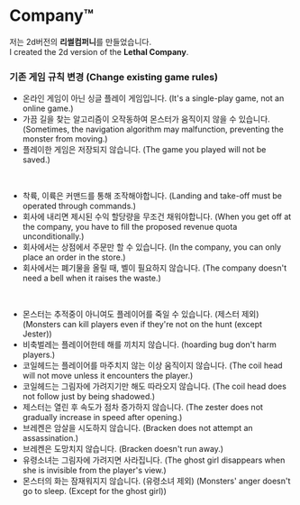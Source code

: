 # Company™
저는 2d버전의 **리썰컴퍼니**를 만들었습니다.<br>
I created the 2d version of the **Lethal Company**.

### 기존 게임 규칙 변경 (Change existing game rules)
- 온라인 게임이 아닌 싱글 플레이 게임입니다. (It's a single-play game, not an online game.)
- 가끔 길을 찾는 알고리즘이 오작동하여 몬스터가 움직이지 않을 수 있습니다. (Sometimes, the navigation algorithm may malfunction, preventing the monster from moving.)
- 플레이한 게임은 저장되지 않습니다. (The game you played will not be saved.)

<br>

- 착륙, 이륙은 커맨드를 통해 조작해야합니다. (Landing and take-off must be operated through commands.)
- 회사에 내리면 제시된 수익 할당량을 무조건 채워야합니다. (When you get off at the company, you have to fill the proposed revenue quota unconditionally.)
- 회사에서는 상점에서 주문만 할 수 있습니다. (In the company, you can only place an order in the store.)
- 회사에서는 폐기물을 올릴 때, 벨이 필요하지 않습니다. (The company doesn't need a bell when it raises the waste.)

<br>

- 몬스터는 추적중이 아니여도 플레이어를 죽일 수 있습니다. (제스터 제외) (Monsters can kill players even if they're not on the hunt (except Jester))
- 비축벌레는 플레이어한테 해를 끼치지 않습니다. (hoarding bug don't harm players.)
- 코일헤드는 플레이어를 마주치지 않는 이상 움직이지 않습니다. (The coil head will not move unless it encounters the player.)
- 코일헤드는 그림자에 가려지기만 해도 따라오지 않습니다. (The coil head does not follow just by being shadowed.)
- 제스터는 열린 후 속도가 점차 증가하지 않습니다. (The zester does not gradually increase in speed after opening.)
- 브레켄은 암살을 시도하지 않습니다. (Bracken does not attempt an assassination.)
- 브레켄은 도망치지 않습니다. (Bracken doesn't run away.)
- 유령소녀는 그림자에 가려지면 사라집니다. (The ghost girl disappears when she is invisible from the player's view.)
- 몬스터의 화는 잠재워지지 않습니다. (유령소녀 제외) (Monsters' anger doesn't go to sleep. (Except for the ghost girl))